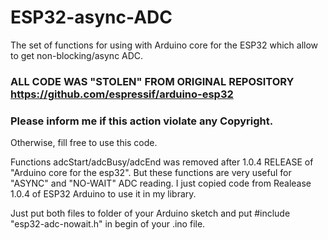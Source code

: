 # ESP32-async-ADC
The set of functions for using with Arduino core for the ESP32 which allow to get non-blocking/async ADC.

### ALL CODE WAS "STOLEN" FROM ORIGINAL REPOSITORY https://github.com/espressif/arduino-esp32
### Please inform me if this action violate any Copyright.
 
 Otherwise, fill free to use this code.
  
 Functions adcStart/adcBusy/adcEnd was removed after 1.0.4 RELEASE of "Arduino core for the esp32".
 But these functions are very useful for "ASYNC" and "NO-WAIT" ADC reading.
 I just copied code from Realease 1.0.4 of ESP32 Arduino to use it in my library.
 
 
 Just put both files to folder of your Arduino sketch and put #include "esp32-adc-nowait.h" in begin of your .ino file.
 
 
